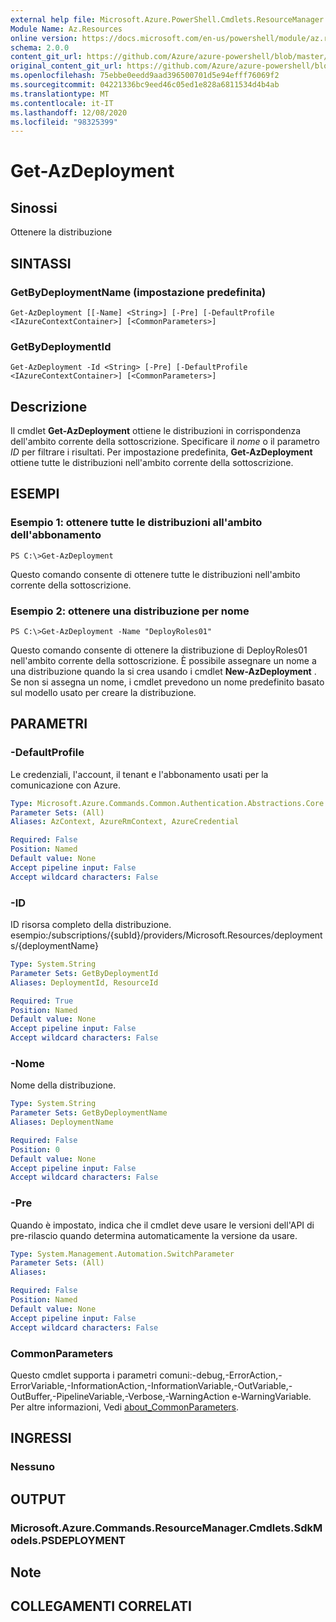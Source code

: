 ```yaml
---
external help file: Microsoft.Azure.PowerShell.Cmdlets.ResourceManager.dll-Help.xml
Module Name: Az.Resources
online version: https://docs.microsoft.com/en-us/powershell/module/az.resources/get-azdeployment
schema: 2.0.0
content_git_url: https://github.com/Azure/azure-powershell/blob/master/src/Resources/Resources/help/Get-AzDeployment.md
original_content_git_url: https://github.com/Azure/azure-powershell/blob/master/src/Resources/Resources/help/Get-AzDeployment.md
ms.openlocfilehash: 75ebbe0eedd9aad396500701d5e94efff76069f2
ms.sourcegitcommit: 04221336bc9eed46c05ed1e828a6811534d4b4ab
ms.translationtype: MT
ms.contentlocale: it-IT
ms.lasthandoff: 12/08/2020
ms.locfileid: "98325399"
---
```

# Get-AzDeployment

## Sinossi
Ottenere la distribuzione

## SINTASSI

### GetByDeploymentName (impostazione predefinita)
```
Get-AzDeployment [[-Name] <String>] [-Pre] [-DefaultProfile <IAzureContextContainer>] [<CommonParameters>]
```

### GetByDeploymentId
```
Get-AzDeployment -Id <String> [-Pre] [-DefaultProfile <IAzureContextContainer>] [<CommonParameters>]
```

## Descrizione
Il cmdlet **Get-AzDeployment** ottiene le distribuzioni in corrispondenza dell'ambito corrente della sottoscrizione.
Specificare il *nome* o il parametro *ID* per filtrare i risultati.
Per impostazione predefinita, **Get-AzDeployment** ottiene tutte le distribuzioni nell'ambito corrente della sottoscrizione.

## ESEMPI

### Esempio 1: ottenere tutte le distribuzioni all'ambito dell'abbonamento
```
PS C:\>Get-AzDeployment
```

Questo comando consente di ottenere tutte le distribuzioni nell'ambito corrente della sottoscrizione.

### Esempio 2: ottenere una distribuzione per nome
```
PS C:\>Get-AzDeployment -Name "DeployRoles01"
```

Questo comando consente di ottenere la distribuzione di DeployRoles01 nell'ambito corrente della sottoscrizione.
È possibile assegnare un nome a una distribuzione quando la si crea usando i cmdlet **New-AzDeployment** .
Se non si assegna un nome, i cmdlet prevedono un nome predefinito basato sul modello usato per creare la distribuzione.

## PARAMETRI

### -DefaultProfile
Le credenziali, l'account, il tenant e l'abbonamento usati per la comunicazione con Azure.

```yaml
Type: Microsoft.Azure.Commands.Common.Authentication.Abstractions.Core.IAzureContextContainer
Parameter Sets: (All)
Aliases: AzContext, AzureRmContext, AzureCredential

Required: False
Position: Named
Default value: None
Accept pipeline input: False
Accept wildcard characters: False
```

### -ID
ID risorsa completo della distribuzione.
esempio:/subscriptions/{subId}/providers/Microsoft.Resources/deployments/{deploymentName}

```yaml
Type: System.String
Parameter Sets: GetByDeploymentId
Aliases: DeploymentId, ResourceId

Required: True
Position: Named
Default value: None
Accept pipeline input: False
Accept wildcard characters: False
```

### -Nome
Nome della distribuzione.

```yaml
Type: System.String
Parameter Sets: GetByDeploymentName
Aliases: DeploymentName

Required: False
Position: 0
Default value: None
Accept pipeline input: False
Accept wildcard characters: False
```

### -Pre
Quando è impostato, indica che il cmdlet deve usare le versioni dell'API di pre-rilascio quando determina automaticamente la versione da usare.

```yaml
Type: System.Management.Automation.SwitchParameter
Parameter Sets: (All)
Aliases:

Required: False
Position: Named
Default value: None
Accept pipeline input: False
Accept wildcard characters: False
```

### CommonParameters
Questo cmdlet supporta i parametri comuni:-debug,-ErrorAction,-ErrorVariable,-InformationAction,-InformationVariable,-OutVariable,-OutBuffer,-PipelineVariable,-Verbose,-WarningAction e-WarningVariable. Per altre informazioni, Vedi [about_CommonParameters](http://go.microsoft.com/fwlink/?LinkID=113216).

## INGRESSI

### Nessuno

## OUTPUT

### Microsoft.Azure.Commands.ResourceManager.Cmdlets.SdkModels.PSDEPLOYMENT

## Note

## COLLEGAMENTI CORRELATI
